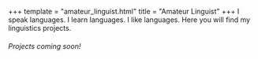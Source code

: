 +++
template = "amateur_linguist.html"
title = "Amateur Linguist"
+++
I speak languages. I learn languages. I like languages. Here you will find my linguistics projects.

###### Projects coming soon!
